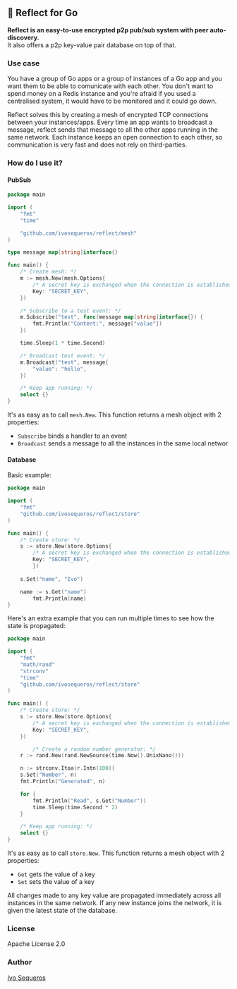## 🐙 Reflect for Go

**Reflect is an easy-to-use encrypted p2p pub/sub system with peer auto-discovery.**\
It also offers a p2p key-value pair database on top of that.

### Use case

You have a group of Go apps or a group of instances of a Go app and you want them to be able to comunicate with each other. You don't want to spend money on a Redis instance and you're afraid if you used a centralised system, it would have to be monitored and it could go down.

Reflect solves this by creating a mesh of encrypted TCP connections between your instances/apps. Every time an app wants to broadcast a message, reflect sends that message to all the other apps running in the same network. Each instance keeps an open connection to each other, so communication is very fast and does not rely on third-parties.

### How do I use it?

#### PubSub

```go
package main

import (
	"fmt"
	"time"

	"github.com/ivosequeros/reflect/mesh"
)

type message map[string]interface{}

func main() {
	/* Create mesh: */
	m := mesh.New(mesh.Options{
		/* A secret key is exchanged when the connection is established to verify that the other peer can join the mesh */
		Key: "SECRET_KEY",
	})

	/* Subscribe to a test event: */
	m.Subscribe("test", func(message map[string]interface{}) {
		fmt.Println("Content:", message["value"])
	})

	time.Sleep(1 * time.Second)

	/* Broadcast test event: */
	m.Broadcast("test", message{
		"value": "hello",
	})

	/* Keep app running: */
	select {}
}
```

It's as easy as to call `mesh.New`. This function returns a mesh object with 2 properties:

- `Subscribe` binds a handler to an event
- `Broadcast` sends a message to all the instances in the same local networ

#### Database

Basic example:

```go
package main

import (
	"fmt"
	"github.com/ivosequeros/reflect/store"
)

func main() {
	/* Create store: */
	s := store.New(store.Options{
		/* A secret key is exchanged when the connection is established to verify that the other peer can join the mesh */
		Key: "SECRET_KEY",
    	})
    
   	s.Set("name", "Ivo")

   	name := s.Get("name")
    	fmt.Println(name)
}
```

Here's an extra example that you can run multiple times to see how the state is propagated:

```go
package main

import (
	"fmt"
	"math/rand"
	"strconv"
	"time"
	"github.com/ivosequeros/reflect/store"
)

func main() {
	/* Create store: */
	s := store.New(store.Options{
		/* A secret key is exchanged when the connection is established to verify that the other peer can join the mesh */
		Key: "SECRET_KEY",
	})

    	/* Create a random number generator: */
	r := rand.New(rand.NewSource(time.Now().UnixNano()))

	n := strconv.Itoa(r.Intn(100))
	s.Set("Number", n)
	fmt.Println("Generated", n)

	for {
		fmt.Println("Read", s.Get("Number"))
		time.Sleep(time.Second * 2)
	}

	/* Keep app running: */
	select {}
}
```

It's as easy as to call `store.New`. This function returns a mesh object with 2 properties:

- `Get` gets the value of a key
- `Set` sets the value of a key

All changes made to any key value are propagated immediately across all instances in the same network. If any new instance joins the network, it is given the latest state of the database.


### License

Apache License 2.0

### Author
[Ivo Sequeros](https://github.com/ivosequeros)
